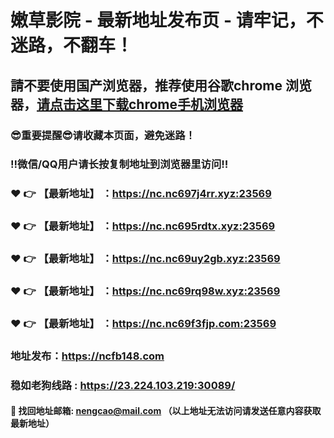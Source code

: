 # 嫩草影院 - 最新地址发布页 - 请牢记，不迷路，不翻车！

## 請不要使用国产浏览器，推荐使用谷歌chrome 浏览器，<a href = "https://www.google.cn/chrome/">请点击这里下载chrome手机浏览器</a>

### :sunglasses:重要提醒:sunglasses:请收藏本页面，避免迷路！
### ‼️微信/QQ用户请长按复制地址到浏览器里访问‼️

### :heart: :point_right: 【最新地址】 ：https://nc.nc697j4rr.xyz:23569
### :heart: :point_right: 【最新地址】 ：https://nc.nc695rdtx.xyz:23569
### :heart: :point_right: 【最新地址】 ：https://nc.nc69uy2gb.xyz:23569
### :heart: :point_right: 【最新地址】 ：https://nc.nc69rq98w.xyz:23569
### :heart: :point_right: 【最新地址】 ：https://nc.nc69f3fjp.com:23569

### 地址发布：https://ncfb148.com
### 稳如老狗线路 : https://23.224.103.219:30089/

#### :e-mail: __找回地址邮箱: nengcao@mail.com （以上地址无法访问请发送任意内容获取最新地址）__
